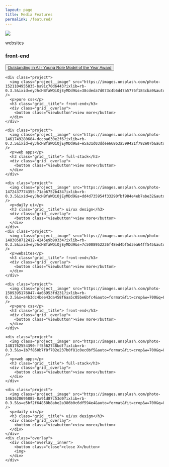 ```yaml
---
layout: page
title: Media Features
permalink: /featured/
---
```


<script>
const buttons = document.querySelectorAll('.project');
const overlay = document.querySelector('.overlay');
const overlayImage = document.querySelector('.overlay__inner img');

function open(e) {
  overlay.classList.add('open');
  const src= e.currentTarget.querySelector('img').src;
  overlayImage.src = src;
}

function close() {
  overlay.classList.remove('open');
}

buttons.forEach(button => button.addEventListener('click', open));
overlay.addEventListener('click', close);
</script>

  <section id="portfolio">
    <div class="project">
      <img class="project__image" src="https://images.unsplash.com/photo-1519211975560-4ca611f5a72a?ixlib=rb-0.3.5&ixid=eyJhcHBfaWQiOjEyMDd9&s=6ae34625b8db390fb2b784800d76d225&auto=format&fit=crop&w=700&q=80" />
      <p>websites</p>
      <h3 class="grid__title"> front-end</h3>
      <div class="grid__overlay">
        <button class="viewbutton">
          <a href="https://www.womeninai.co/post/women-in-ai-awards-honor-the-top-female-artificial-intelligence-innovators-in-north-america">Outstanding in AI - Young Role Model of the Year Award</a>
          </button>
<!--         <button class="viewbutton">view more</button> -->
      </div>
    </div>
    
    <div class="project">
      <img class="project__image" src="https://images.unsplash.com/photo-1521104955835-ba91c70d6443?ixlib=rb-0.3.5&ixid=eyJhcHBfaWQiOjEyMDd9&s=38cdeda7d073c4b6d47a5776f184cba9&auto=format&fit=crop&w=700&q=80" />
      <p>pure css</p>
      <h3 class="grid__title"> front-end</h3>
      <div class="grid__overlay">
        <button class="viewbutton">view more</button>
      </div>
    </div>
    
    <div class="project">
      <img class="project__image" src="https://images.unsplash.com/photo-1461749280684-dccba630e2f6?ixlib=rb-0.3.5&ixid=eyJhcHBfaWQiOjEyMDd9&s=e5a31d03ddee66863a599421f792e07b&auto=format&fit=crop&w=700&q=80" />
      <p>web apps</p>
      <h3 class="grid__title"> full-stack</h3>
      <div class="grid__overlay">
        <button class="viewbutton">view more</button>
      </div>
    </div>
    
    <div class="project">
      <img class="project__image" src="https://images.unsplash.com/photo-1472437774355-71ab6752b434?ixlib=rb-0.3.5&ixid=eyJhcHBfaWQiOjEyMDd9&s=dd4d735954f33290fbf984e4eb7abe32&auto=format&fit=crop&w=700&q=80" />
      <p>daily ui</p>
      <h3 class="grid__title"> ui/ux design</h3>
      <div class="grid__overlay">
        <button class="viewbutton">view more</button>
      </div>
    </div>
    <div class="project">
      <img class="project__image" src="https://images.unsplash.com/photo-1483058712412-4245e9b90334?ixlib=rb-0.3.5&ixid=eyJhcHBfaWQiOjEyMDd9&s=7c5008952226f48ed4bf5d3ea64ff545&auto=format&fit=crop&w=700&q=80" />
      <p>websites</p>
      <h3 class="grid__title"> front-end</h3>
      <div class="grid__overlay">
        <button class="viewbutton">view more</button>
      </div>
    </div>
    
    <div class="project">
      <img class="project__image" src="https://images.unsplash.com/photo-1509395176047-4a66953fd231?ixlib=rb-0.3.5&s=a4b3dc4bee43da458f6aa5c05be6bfc4&auto=format&fit=crop&w=700&q=80" />
      <p>pure css</p>
      <h3 class="grid__title"> front-end</h3>
      <div class="grid__overlay">
        <button class="viewbutton">view more</button>
      </div>
    </div>
    
    <div class="project">
      <img class="project__image" src="https://images.unsplash.com/photo-1481762554390-ff5562748bdf?ixlib=rb-0.3.5&s=1b7f850b7f8f702e237b0f81c0ec0bf5&auto=format&fit=crop&w=700&q=80" />
      <p>web apps</p>
      <h3 class="grid__title"> full-stack</h3>
      <div class="grid__overlay">
        <button class="viewbutton">view more</button>
      </div>
    </div>
    
    <div class="project">
      <img class="project__image" src="https://images.unsplash.com/photo-1463620695885-8a91d87c53d0?ixlib=rb-0.3.5&s=e5bf2f64858b8abe2a386b0c6df594e4&auto=format&fit=crop&w=700&q=80" />
      <p>daily ui</p>
      <h3 class="grid__title"> ui/ux design</h3>
      <div class="grid__overlay">
        <button class="viewbutton">view more</button>
      </div>
    </div>
    <div class="overlay">
      <div class="overlay__inner">
        <button class="close">close X</button>
        <img>
      </div>
    </div>
  </section>

<!-- <div class="child-page-listing">
   <div class="grid-container">
      <article id="0" class="location-listing">
         <a class="location-title" href="https://yuuvis.com/wp-content/uploads/2020/02/verbalexa-innovation-case-study.pdf" target="_blank">  Yuuvis® Hackathon Winner: VerbAlexa</a> 
         <div class="location-image"> <a href="https://yuuvis.com/wp-content/uploads/2020/02/verbalexa-innovation-case-study.pdf" target="_blank"> <img src="{{ site.baseurl }}/images/logo.png" style="width:100%; height=100%;"> </a> </div>
      </article>
      <article id="1" class="location-listing">
         <a class="location-title" href="https://www.redhat.com/en/about/press-releases/red-hat-announces-2017-women-open-source-award-winners" target="_blank"> Red Hat Announces 2017 Women in Open Source Award Winners</a> 
         <div class="location-image"> <a href="https://www.redhat.com/en/about/press-releases/red-hat-announces-2017-women-open-source-award-winners" target="_blank"> <img src="https://www.muylinux.com/wp-content/uploads/2018/10/RH-WomenInOpenSource.jpg" style="width:100%; height=100%;"> </a> </div>
      </article>
      <article id="97" class="location-listing">
         <a class="location-title" href="https://www.correlation-one.com/blog/data-science-work-twitter" target="_blank"> Data Science @ Work: ft. Jigyasa Grover</a> 
         <div class="location-image"> <a href="https://www.correlation-one.com/blog/data-science-work-twitter" target="_blank"> <img src="https://www.correlation-one.com/hs-fs/hubfs/DS@W_Full_Twittee-1.jpeg?width=1200&name=DS@W_Full_Twittee-1.jpeg" style="width:100%; height=100%;"> </a> </div>
      </article>
      <article id="98" class="location-listing">
         <a class="location-title" href="https://www.geekyreality.com/blog/stemstories-jigyasa-machine-learning-engineer-usa/" target="_blank"> Geeky Girl Reality: #STEMStories ft. Jigyasa Grover</a> 
         <div class="location-image"> <a href="https://www.geekyreality.com/blog/stemstories-jigyasa-machine-learning-engineer-usa/" target="_blank"> <img src="https://geekygirlreality.mysmartjobboard.com/files/userfiles/researchicon4.png" style="width:100%; height=100%;"> </a> </div>
      </article>
      <article id="99" class="location-listing">
         <a class="location-title" href="https://medium.com/@hellomeets/more-power-to-hackers-jigyasa-grover-643ca836f30" target="_blank"> HelloMeets: More Power to Hackers ft. Jigyasa Grover</a> 
         <div class="location-image"> <a href="https://medium.com/@hellomeets/more-power-to-hackers-jigyasa-grover-643ca836f30" target="_blank"> <img src="https://miro.medium.com/max/1000/1*M6JzI3RU334Z1eRxpn9UCw.jpeg" style="width:100%; height=100%;"> </a> </div>
      </article>
      <article id="100" class="location-listing">
         <a class="location-title" href="http://www.buzzingg.com/industry/it-ites/jigyasa-grover-dtu-red-hat-women-open-source-award/" target="_blank"> Delhi Engineering student among Top 5 Global Finalists</a> 
         <div class="location-image"> <a href="http://www.buzzingg.com/industry/it-ites/jigyasa-grover-dtu-red-hat-women-open-source-award/" target="_blank"> <img src="{{ site.baseurl }}/images/buzzinng.jpg" style="width:100%; height=100%;"> </a> </div>
      </article>
      <article id="999" class="location-listing">
         <a class="location-title" href="" target="_blank"> work in progress</a> 
         <div class="location-image"> <a href="" target="_blank"> <img src="https://images2.minutemediacdn.com/image/upload/c_crop,h_1412,w_2098,x_12,y_0/v1560194139/shape/mentalfloss/27585-istock-180822485.jpg?itok=ePnKiVbJ" style="width:100%; height=100%;"> </a> </div>
      </article>
   </div>
</div> -->
